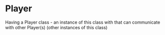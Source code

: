 # Player
Having a Player class - an instance of this class with that can communicate with other Player(s) (other instances of this class)
